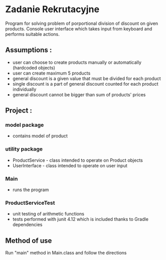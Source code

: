 # Zadanie Rekrutacyjne
Program for solving problem of porportional division of discount on given products. Console user interface which takes input from keyboard and performs suitable actions.
## Assumptions :
* user can choose to create products manually or automatically (hardcoded objects)
* user can create maximum 5 products
* general discount is a given value that must be divided for each product
* single discount is a part of general discount counted for each product individually
* general discount cannot be bigger than sum of products' prices
## Project :
### model package
* contains model of product
### utility package
* ProductService - class intended to operate on Product objects
* UserInterface - class intended to operate on user input
### Main
* runs the program
### ProductServiceTest
* unit testing of arithmetic functions
* tests performed with junit 4.12 which is included thanks to Gradle dependencies
## Method of use
Run "main" method in Main.class and follow the directions
